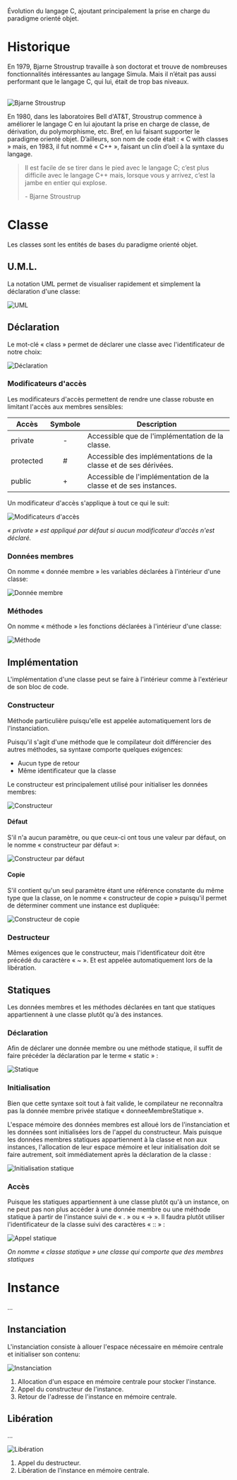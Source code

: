 Évolution du langage C, ajoutant principalement la prise en charge du paradigme orienté objet.

# Historique

En 1979, Bjarne Stroustrup travaille à son doctorat et trouve de nombreuses fonctionnalités intéressantes au langage Simula. Mais il n’était pas aussi performant que le langage C, qui lui, était de trop bas niveaux.

<br>![Bjarne Stroustrup](Images/BjarneStroustrup.png)

En 1980, dans les laboratoires Bell d'AT&T, Stroustrup commence à améliorer le langage C en lui ajoutant la prise en charge de classe, de dérivation, du polymorphisme, etc. Bref, en lui faisant supporter le paradigme orienté objet. D’ailleurs, son nom de code était : « C with classes » mais, en 1983, il fut nommé « C++ », faisant un clin d’oeil à la syntaxe du langage.

> Il est facile de se tirer dans le pied avec le langage C; c’est plus difficile avec le langage C++ mais, lorsque vous y arrivez, c’est la jambe en entier qui explose.
>
> \- Bjarne Stroustrup

# Classe

Les classes sont les entités de bases du paradigme orienté objet.

## U.M.L.

La notation UML permet de visualiser rapidement et simplement la déclaration d'une classe:

![UML](Images/UMLClass.png)

## Déclaration

Le mot-clé « class » permet de déclarer une classe avec l'identificateur de notre choix:

![Déclaration](Images/CPPClass.png)

### Modificateurs d'accès

Les modificateurs d'accès permettent de rendre une classe robuste en limitant l'accès aux membres sensibles:

| Accès   | Symbole | Description                                                     |
|---------|:-------:|-----------------------------------------------------------------|
|private  |    -    | Accessible que de l'implémentation de la classe.                |
|protected|    #    | Accessible des implémentations de la classe et de ses dérivées. |
|public   |    +    | Accessible de l'implémentation de la classe et de ses instances.|

Un modificateur d'accès s'applique à tout ce qui le suit:

![Modificateurs d'accès](Images/CPPAccessors.png)

*« private » est appliqué par défaut si aucun modificateur d'accès n'est déclaré.*

### Données membres

On nomme « donnée membre » les variables déclarées à l'intérieur d'une classe:

![Donnée membre](Images/CPPDataMembers.png)

### Méthodes

On nomme « méthode » les fonctions déclarées à l'intérieur d'une classe:

![Méthode](Images/CPPMethods.png)

## Implémentation

L'implémentation d'une classe peut se faire à l'intérieur comme à l'extérieur de son bloc de code.

### Constructeur

Méthode particulière puisqu'elle est appelée automatiquement lors de l'instanciation.

Puisqu'il s'agit d'une méthode que le compilateur doit différencier des autres méthodes, sa syntaxe comporte quelques exigences:

- Aucun type de retour
- Même identificateur que la classe

Le constructeur est principalement utilisé pour initialiser les données membres:

![Constructeur](Images/CPPConstructor.png)

#### Défaut

S'il n'a aucun paramètre, ou que ceux-ci ont tous une valeur par défaut, on le nomme « constructeur par défaut »:

![Constructeur par défaut](Images/CPPDefaultConstructor.png)

#### Copie

S'il contient qu'un seul paramètre étant une référence constante du même type que la classe, on le nomme « constructeur de copie » puisqu'il permet de déterminer comment une instance est dupliquée:

![Constructeur de copie](Images/CPPCopyConstructor.png)

### Destructeur

Mêmes exigences que le constructeur, mais l'identificateur doit être précédé du caractère « ~ ». Et est appelée automatiquement lors de la libération.

## Statiques

Les données membres et les méthodes déclarées en tant que statiques appartiennent à une classe plutôt qu'à des instances.

### Déclaration

Afin de déclarer une donnée membre ou une méthode statique, il suffit de faire précéder la déclaration par le terme « static » :

![Statique](Images/CPPStatic.png)

### Initialisation

Bien que cette syntaxe soit tout à fait valide, le compilateur ne reconnaîtra pas la donnée membre privée statique « donneeMembreStatique ».

L'espace mémoire des données membres est alloué lors de l'instanciation et les données sont initialisées lors de l'appel du constructeur. Mais puisque les données membres statiques appartiennent à la classe et non aux instances, l'allocation de leur espace mémoire et leur initialisation doit se faire autrement, soit immédiatement après la déclaration de la classe :

![Initialisation statique](Images/CPPStaticInit.png)

### Accès

Puisque les statiques appartiennent à une classe plutôt qu'à un instance, on ne peut pas non plus accéder à une donnée membre ou une méthode statique à partir de l'instance suivi de « . » ou « -> ». Il faudra plutôt utiliser l'identificateur de la classe suivi des caractères « :: » :

![Appel statique](Images/CPPStaticCall.png)

*On nomme « classe statique » une classe qui comporte que des membres statiques*

# Instance

...

## Instanciation

L'instanciation consiste à allouer l'espace nécessaire en mémoire centrale et initialiser son contenu:

![Instanciation](Images/CPPNew.png)

1. Allocation d'un espace en mémoire centrale pour stocker l'instance.
2. Appel du constructeur de l'instance.
3. Retour de l'adresse de l'instance en mémoire centrale.

## Libération

...

![Libération](Images/CPPDelete.png)

1. Appel du destructeur.
2. Libération de l'instance en mémoire centrale.
